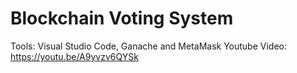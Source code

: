 # Blockchain Voting System
Tools: Visual Studio Code, Ganache and MetaMask
Youtube Video: https://youtu.be/A9yvzv6QYSk

